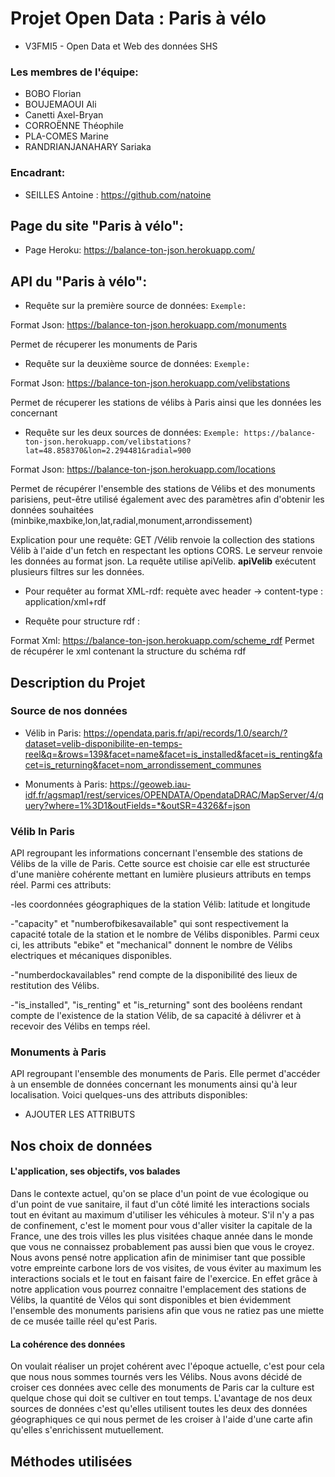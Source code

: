 # Projet Open Data : Paris à vélo

* V3FMI5 - Open Data et Web des données SHS

### Les membres de l'équipe:
- BOBO Florian
- BOUJEMAOUI Ali
- Canetti Axel-Bryan
- CORROËNNE Théophile
- PLA-COMES Marine
- RANDRIANJANAHARY Sariaka

### Encadrant:
- SEILLES Antoine : https://github.com/natoine


## Page du site "Paris à vélo":

* Page Heroku: https://balance-ton-json.herokuapp.com/

## API du "Paris à vélo":

* Requête sur la première source de données:
`Exemple: `

Format Json: https://balance-ton-json.herokuapp.com/monuments

Permet de récuperer les monuments de Paris

* Requête sur la deuxième source de données:
`Exemple: `

Format Json: https://balance-ton-json.herokuapp.com/velibstations

Permet de récuperer les stations de vélibs à Paris ainsi que les données les concernant

* Requête sur les deux sources de données:
`Exemple: https://balance-ton-json.herokuapp.com/velibstations?lat=48.858370&lon=2.294481&radial=900`

Format Json: https://balance-ton-json.herokuapp.com/locations

Permet de récupérer l'ensemble des stations de Vélibs et des monuments parisiens, peut-être utilisé également avec des paramètres afin d'obtenir les données souhaitées (minbike,maxbike,lon,lat,radial,monument,arrondissement)

Explication pour une requête: GET /Vélib renvoie la collection des stations Vélib à l'aide d'un fetch en respectant les options CORS. Le serveur renvoie les données au format json. La requête utilise apiVelib. __apiVelib__ exécutent plusieurs filtres sur les données.

* Pour requêter au format XML-rdf: requète avec header -> content-type : application/xml+rdf

* Requête pour structure rdf :

Format Xml: https://balance-ton-json.herokuapp.com/scheme_rdf
Permet de récupérer le xml contenant la structure du schéma rdf 

## Description du Projet

### Source de nos données
* Vélib in Paris: https://opendata.paris.fr/api/records/1.0/search/?dataset=velib-disponibilite-en-temps-reel&q=&rows=139&facet=name&facet=is_installed&facet=is_renting&facet=is_returning&facet=nom_arrondissement_communes

* Monuments à Paris: https://geoweb.iau-idf.fr/agsmap1/rest/services/OPENDATA/OpendataDRAC/MapServer/4/query?where=1%3D1&outFields=*&outSR=4326&f=json

### Vélib In Paris

API regroupant les informations concernant l'ensemble des stations de Vélibs de la ville de Paris. Cette source est choisie car elle est structurée d'une manière cohérente mettant en lumière plusieurs attributs en temps réel. Parmi ces attributs: 

-les coordonnées géographiques de la station Vélib: latitude et longitude

-"capacity" et "numberofbikesavailable" qui sont respectivement la capacité totale de la station et le nombre de Vélibs disponibles. Parmi ceux ci, les attributs "ebike" et "mechanical" donnent le nombre de Vélibs electriques et mécaniques disponibles. 

-"numberdockavailables" rend compte de la disponibilité des lieux de restitution des Vélibs. 

-"is_installed", "is_renting" et "is_returning" sont des booléens rendant compte de l'existence de la station Vélib, de sa capacité à délivrer et à recevoir des Vélibs en temps réel. 

### Monuments à Paris

API regroupant l'ensemble des monuments de Paris. Elle permet d'accéder à un ensemble de données concernant les monuments ainsi qu'à leur localisation. Voici quelques-uns des attributs disponibles:

- AJOUTER LES ATTRIBUTS

## Nos choix de données

#### L'application, ses objectifs, vos balades

Dans le contexte actuel, qu'on se place d'un point de vue écologique ou d'un point de vue sanitaire, il faut d'un côté limité les interactions socials tout en évitant au maximum d'utiliser les véhicules à moteur. S'il n'y a pas de confinement, c'est le moment pour vous d'aller visiter la capitale de la France, une des trois villes les plus visitées chaque année dans le monde que vous ne connaissez probablement pas aussi bien que vous le croyez. Nous avons pensé notre application afin de minimiser tant que possible votre empreinte carbone lors de vos visites, de vous éviter au maximum les interactions socials et le tout en faisant faire de l'exercice. En effet grâce à notre application vous pourrez connaitre l'emplacement des stations de Vélibs, la quantité de Vélos qui sont disponibles et bien évidemment l'ensemble des monuments parisiens afin que vous ne ratiez pas une miette de ce musée taille réel qu'est Paris. 

#### La cohérence des données

On voulait réaliser un projet cohérent avec l'époque actuelle, c'est pour cela que nous nous sommes tournés vers les Vélibs. Nous avons décidé de croiser ces données avec celle des monuments de Paris car la culture est quelque chose qui doit se cultiver en tout temps. L'avantage de nos deux sources de données c'est qu'elles utilisent toutes les deux des données géographiques ce qui nous permet de les croiser à l'aide d'une carte afin qu'elles s'enrichissent mutuellement.

## Méthodes utilisées
